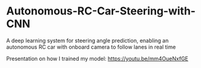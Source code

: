 # Autonomous-RC-Car-Steering-with-CNN
A deep learning system for steering angle prediction, enabling an autonomous RC car with onboard camera to follow lanes in real time

Presentation on how I trained my model: https://youtu.be/mm4OueNxfGE
